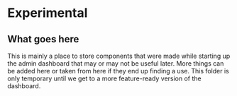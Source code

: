 # Experimental
## What goes here

This is mainly a place to store components that were made while starting up the admin dashboard that may or may not be useful later. More things can be added here or taken from here if they end up finding a use. This folder is only temporary until we get to a more feature-ready version of the dashboard. 